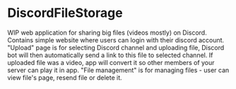 # DiscordFileStorage

WIP web application for sharing big files (videos mostly) on Discord. Contains simple website where users can login with their discord account. "Upload" page is for selecting Discord channel and uploading file, Discord bot will then automatically send a link to this file to selected channel. If uploaded file was a video, app will convert it so other members of your server can play it in app. "File management" is for managing files - user can view file's page, resend file or delete it.
